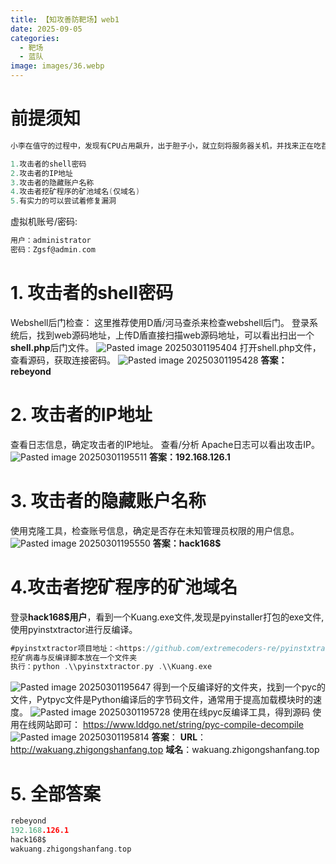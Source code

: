 ```yaml
---
title: 【知攻善防靶场】web1
date: 2025-09-05
categories:
  - 靶场
  - 蓝队
image: images/36.webp
---
```

# 前提须知
```go
小李在值守的过程中，发现有CPU占用飙升，出于胆子小，就立刻将服务器关机，并找来正在吃苕皮的hxd帮他分析，这是他的服务器系统，请你找出以下内容，并作为通关条件：

1.攻击者的shell密码
2.攻击者的IP地址
3.攻击者的隐藏账户名称
4.攻击者挖矿程序的矿池域名(仅域名)
5.有实力的可以尝试着修复漏洞
```
虚拟机账号/密码:
```go
用户：administrator
密码：Zgsf@admin.com
```
# 1. 攻击者的shell密码
Webshell后门检查：
这里推荐使用D盾/河马查杀来检查webshell后门。
登录系统后，找到web源码地址，上传D盾直接扫描web源码地址，可以看出扫出一个**shell.php**后门文件。
![Pasted image 20250301195404](https://blogslimer.oss-cn-shanghai.aliyuncs.com/blog/Pasted%20image%2020250301195404.png)
打开shell.php文件，查看源码，获取连接密码。
![Pasted image 20250301195428](https://blogslimer.oss-cn-shanghai.aliyuncs.com/blog/Pasted%20image%2020250301195428.png)
**答案：rebeyond**
# 2. 攻击者的IP地址
查看日志信息，确定攻击者的IP地址。
查看/分析 Apache日志可以看出攻击IP。
![Pasted image 20250301195511](https://blogslimer.oss-cn-shanghai.aliyuncs.com/blog/Pasted%20image%2020250301195511.png)
**答案：192.168.126.1**
# 3. 攻击者的隐藏账户名称
使用克隆工具，检查账号信息，确定是否存在未知管理员权限的用户信息。
![Pasted image 20250301195550](https://blogslimer.oss-cn-shanghai.aliyuncs.com/blog/Pasted%20image%2020250301195550.png)
**答案：hack168$**
# 4.攻击者挖矿程序的矿池域名
登录**hack168$用户**，看到一个Kuang.exe文件,发现是pyinstaller打包的exe文件,使用pyinstxtractor进行反编译。
```go
#pyinstxtractor项目地址：<https://github.com/extremecoders-re/pyinstxtractor>
挖矿病毒与反编译脚本放在一个文件夹
执行：python .\\pyinstxtractor.py .\\Kuang.exe
```
![Pasted image 20250301195647](https://blogslimer.oss-cn-shanghai.aliyuncs.com/blog/Pasted%20image%2020250301195647.png)
得到一个反编译好的文件夹，找到一个pyc的文件，Pytpyc文件是Python编译后的字节码文件，通常用于提高加载模块时的速度。
![Pasted image 20250301195728](https://blogslimer.oss-cn-shanghai.aliyuncs.com/blog/Pasted%20image%2020250301195728.png)
使用在线pyc反编译工具，得到源码
使用在线网站即可：
<https://www.lddgo.net/string/pyc-compile-decompile>
![Pasted image 20250301195814](https://blogslimer.oss-cn-shanghai.aliyuncs.com/blog/Pasted%20image%2020250301195814.png)
**答案**：
**URL**：<http://wakuang.zhigongshanfang.top>
**域名**：wakuang.zhigongshanfang.top
# 5. 全部答案
```go
rebeyond
192.168.126.1
hack168$
wakuang.zhigongshanfang.top
```